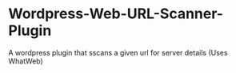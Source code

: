 # Wordpress-Web-URL-Scanner-Plugin
A wordpress plugin that sscans a given url for server details (Uses WhatWeb) 
